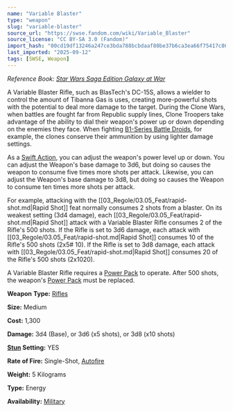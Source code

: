 ```yaml
---
name: "Variable Blaster"
type: "weapon"
slug: "variable-blaster"
source_url: "https://swse.fandom.com/wiki/Variable_Blaster"
source_license: "CC BY-SA 3.0 (Fandom)"
import_hash: "00cd19df13246a247ce3bda788bcbdaaf80be37b6ca3ea66f75417c860cf4831"
last_imported: "2025-09-12"
tags: [SWSE, Weapon]
---
```

*Reference Book: [Star Wars Saga Edition Galaxy at War](https://swse.fandom.com/wiki/Star_Wars_Saga_Edition_Galaxy_at_War)*

A Variable Blaster Rifle, such as BlasTech's DC-15S, allows a wielder to control the amount of Tibanna Gas is uses, creating more-powerful shots with the potential to deal more damage to the target. During the Clone Wars, when battles are fought far from Republic supply lines, Clone Troopers take advantage of the ability to dial their weapon's power up or down depending on the enemies they face. When fighting [B1-Series Battle Droids](https://swse.fandom.com/wiki/B1-Series_Battle_Droids), for example, the clones conserve their ammunition by using lighter damage settings.

As a [Swift Action](https://swse.fandom.com/wiki/Swift_Action), you can adjust the weapon's power level up or down. You can adjust the Weapon's base damage to 3d6, but doing so causes the weapon to consume five times more shots per attack. Likewise, you can adjust the Weapon's base damage to 3d8, but doing so causes the Weapon to consume ten times more shots per attack.

For example, attacking with the [[03_Regole/03.05_Feat/rapid-shot.md|Rapid Shot]] feat normally consumes 2 shots from a blaster. On its weakest setting (3d4 damage), each [[03_Regole/03.05_Feat/rapid-shot.md|Rapid Shot]] attack with a Variable Blaster Rifle consumes 2 of the Rifle's 500 shots. If the Rifle is set to 3d6 damage, each attack with [[03_Regole/03.05_Feat/rapid-shot.md|Rapid Shot]] consumes 10 of the Rifle's 500 shots (2x5# 10). If the Rifle is set to 3d8 damage, each attack with [[03_Regole/03.05_Feat/rapid-shot.md|Rapid Shot]] consumes 20 of the Rifle's 500 shots (2x1020).

A Variable Blaster Rifle requires a [Power Pack](https://swse.fandom.com/wiki/Power_Pack) to operate. After 500 shots, the weapon's [Power Pack](https://swse.fandom.com/wiki/Power_Pack) must be replaced.

**Weapon** **Type:** [Rifles](https://swse.fandom.com/wiki/Rifles)

**Size:** Medium

**Cost:** 1,300

**Damage:** 3d4 (Base), or 3d6 (x5 shots), or 3d8 (x10 shots)

**[Stun](https://swse.fandom.com/wiki/Stun) Setting:** YES

**Rate of Fire:** Single-Shot, [Autofire](https://swse.fandom.com/wiki/Autofire)

**Weight:** 5 Kilograms

**Type:** Energy

**Availability:** [Military](https://swse.fandom.com/wiki/Military)